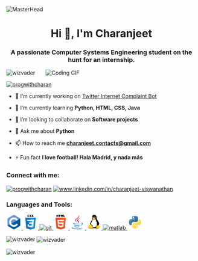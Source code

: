 ![MasterHead](https://res.cloudinary.com/superfolio/image/upload/v1620689979/68747470733a2f2f692e70696e696d672e636f6d2f6f726967696e616c732f63362f33332f63322f63363333633230656465383266306530636564376435373064626533613166332e676966_yjuh2s.gif)
<h1 align="center">Hi 👋, I'm Charanjeet</h1>
<h3 align="center">A passionate Computer Systems Engineering student on the hunt for an internship.</h3>
<img align="right" alt="Coding GIF" width="400" src="https://cdn.dribbble.com/users/730703/screenshots/6581243/avento.gif" />

<p align="left"> <img src="https://komarev.com/ghpvc/?username=wizvader&label=Profile%20views&color=0e75b6&style=flat" alt="wizvader" /> </p>

<p align="left"> <a href="https://twitter.com/progwithcharan" target="blank"><img src="https://img.shields.io/twitter/follow/progwithcharan?logo=twitter&style=for-the-badge" alt="progwithcharan" /></a> </p>

- 🔭 I’m currently working on [Twitter Internet Complaint Bot](https://github.com/WizVader/Python-Bootcamp/tree/main/twitter-internet-complaint-bot)

- 🌱 I’m currently learning **Python, HTML, CSS, Java**

- 👯 I’m looking to collaborate on **Software projects**

- 💬 Ask me about **Python**

- 📫 How to reach me **charanjeet.contacts@gmail.com**

- ⚡ Fun fact **I love football! Hala Madrid, y nada más**

<h3 align="left">Connect with me:</h3>
<p align="left">
<a href="https://twitter.com/progwithcharan" target="blank"><img align="center" src="https://raw.githubusercontent.com/rahuldkjain/github-profile-readme-generator/master/src/images/icons/Social/twitter.svg" alt="progwithcharan" height="30" width="40" /></a>
<a href="https://linkedin.com/in/charanjeet-viswanathan" target="blank"><img align="center" src="https://raw.githubusercontent.com/rahuldkjain/github-profile-readme-generator/master/src/images/icons/Social/linked-in-alt.svg" alt="www.linkedin.com/in/charanjeet-viswanathan" height="30" width="40" /></a>
</p>

<h3 align="left">Languages and Tools:</h3>
<p align="left"> <a href="https://www.cprogramming.com/" target="_blank" rel="noreferrer"> <img src="https://raw.githubusercontent.com/devicons/devicon/master/icons/c/c-original.svg" alt="c" width="40" height="40"/> </a> <a href="https://www.w3schools.com/css/" target="_blank" rel="noreferrer"> <img src="https://raw.githubusercontent.com/devicons/devicon/master/icons/css3/css3-original-wordmark.svg" alt="css3" width="40" height="40"/> </a> <a href="https://git-scm.com/" target="_blank" rel="noreferrer"> <img src="https://www.vectorlogo.zone/logos/git-scm/git-scm-icon.svg" alt="git" width="40" height="40"/> </a> <a href="https://www.w3.org/html/" target="_blank" rel="noreferrer"> <img src="https://raw.githubusercontent.com/devicons/devicon/master/icons/html5/html5-original-wordmark.svg" alt="html5" width="40" height="40"/> </a> <a href="https://www.java.com" target="_blank" rel="noreferrer"> <img src="https://raw.githubusercontent.com/devicons/devicon/master/icons/java/java-original.svg" alt="java" width="40" height="40"/> </a> <a href="https://www.linux.org/" target="_blank" rel="noreferrer"> <img src="https://raw.githubusercontent.com/devicons/devicon/master/icons/linux/linux-original.svg" alt="linux" width="40" height="40"/> </a> <a href="https://www.mathworks.com/" target="_blank" rel="noreferrer"> <img src="https://upload.wikimedia.org/wikipedia/commons/2/21/Matlab_Logo.png" alt="matlab" width="40" height="40"/> </a> <a href="https://www.python.org" target="_blank" rel="noreferrer"> <img src="https://raw.githubusercontent.com/devicons/devicon/master/icons/python/python-original.svg" alt="python" width="40" height="40"/> </a> </p>

<p><img align="left" src="https://github-readme-stats.vercel.app/api/top-langs?username=wizvader&show_icons=true&locale=en&layout=compact" alt="wizvader" /></p>

<p>&nbsp;<img align="center" src="https://github-readme-stats.vercel.app/api?username=wizvader&show_icons=true&locale=en" alt="wizvader" /></p>

<p><img align="center" src="https://github-readme-streak-stats.herokuapp.com/?user=wizvader&" alt="wizvader" /></p>
